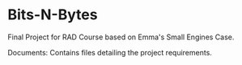 # Bits-N-Bytes
Final Project for RAD Course based on Emma's Small Engines Case.

Documents: Contains files detailing the project requirements.

